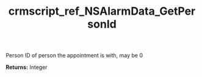 ﻿---
title: crmscript_ref_NSAlarmData_GetPersonId
description: Integer NSAlarmData.GetPersonId()
intellisense: NSAlarmData.GetPersonId
keywords: NSAlarmData, GetPersonId
so.topic: reference
---

Person ID of person the appointment is with, may be 0

**Returns:** Integer


